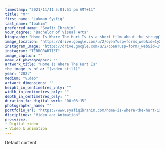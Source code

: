 ```yaml
---
timestamp: "2021/11/11 5:01:51 pm GMT+11"
title: "Mr"
first_name: "Lukman Syafiq"
last_name: "Ibahim"
preferred_name: "Syafiq Ibrahim"
your_degree: "Bachelor of Visual Arts"
biography: "Home Is Where The Hurt Is is a short film about the struggles of living by yourself in lockdown and the self imposed high standards that one puts on themselves. This work was created in the midst of the second covid lockdown in Canberra resulting in a poignant statement from myself into video format. Home Is Where The Hurt is is the exploration of existentialistic nihilism within a neo-liberal subjectivity. With the sudden change of both physical and creative freedom suddenly being restricted, the unease of living in the same box can cause one to envelop in intrusive self worth. The piece was created through the process of recording vignettes at different points of time where I would feel lost and consumed by academic, well being and social responsibilities. Home Is Where The Hurt is is a recollection of a memory that will soon be lost as the world and myself adjusts to the circumstances that are given to us."
image_location: "https://drive.google.com/u/2/open?usp=forms_web&id=1yXt2aHj-wKwvyvzaSYebCmarUZxm2wEf"
instagram_image: "https://drive.google.com/u/2/open?usp=forms_web&id=1YuzI4kjBteDS8fcBsIS3HBFKo_7jw-Ak"
instagram: "TERRORARTIST"
image_caption: ""
name_of_photographer: ""
artwork_title: "Home Is Where The Hurt Is"
the_image_is_of_a: "(video still)"
year: "2021"
medium: "video"
artwork_dimensions: ""
height_in_centimetres_only: ""
width_in_centimetres_only: ""
depth_in_centimetres_only: ""
duration_for_digital_work: "00:03:15"
photographer_name: ""
portfolio_url: "https://www.syafiqibrahim.com/home-is-where-the-hurt-is"
disciplines: "Video and Animation"
processes:
- Digital video
- Video & Animation
---
```


Default content